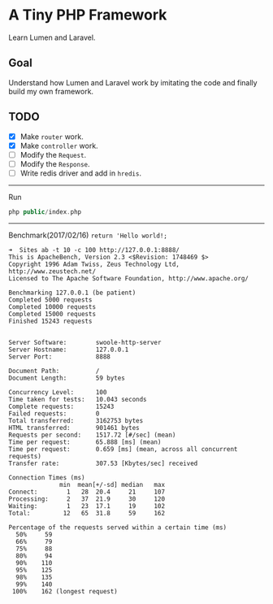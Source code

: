 # A Tiny PHP Framework

Learn Lumen and Laravel.

## Goal

Understand how Lumen and Laravel work by imitating the code and finally build my own framework.

## TODO

- [x] Make `router` work.
- [x] Make `controller` work.
- [ ] Modify the `Request`.
- [ ] Modify the `Response`.
- [ ] Write redis driver and add in `hredis`.

***
Run

```php
php public/index.php
```

***

Benchmark(2017/02/16) `return 'Hello world!;`

```text
➜  Sites ab -t 10 -c 100 http://127.0.0.1:8888/
This is ApacheBench, Version 2.3 <$Revision: 1748469 $>
Copyright 1996 Adam Twiss, Zeus Technology Ltd, http://www.zeustech.net/
Licensed to The Apache Software Foundation, http://www.apache.org/

Benchmarking 127.0.0.1 (be patient)
Completed 5000 requests
Completed 10000 requests
Completed 15000 requests
Finished 15243 requests


Server Software:        swoole-http-server
Server Hostname:        127.0.0.1
Server Port:            8888

Document Path:          /
Document Length:        59 bytes

Concurrency Level:      100
Time taken for tests:   10.043 seconds
Complete requests:      15243
Failed requests:        0
Total transferred:      3162753 bytes
HTML transferred:       901461 bytes
Requests per second:    1517.72 [#/sec] (mean)
Time per request:       65.888 [ms] (mean)
Time per request:       0.659 [ms] (mean, across all concurrent requests)
Transfer rate:          307.53 [Kbytes/sec] received

Connection Times (ms)
              min  mean[+/-sd] median   max
Connect:        1   28  20.4     21     107
Processing:     2   37  21.9     30     120
Waiting:        1   23  17.1     19     102
Total:         12   65  31.8     59     162

Percentage of the requests served within a certain time (ms)
  50%     59
  66%     79
  75%     88
  80%     94
  90%    110
  95%    125
  98%    135
  99%    140
 100%    162 (longest request)
```